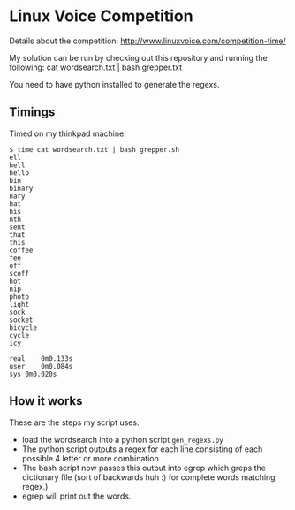 # Linux Voice Competition

Details about the competition:
http://www.linuxvoice.com/competition-time/

My solution can be run by checking out this repository and running the following:
cat wordsearch.txt | bash grepper.txt

You need to have python installed to generate the regexs.

## Timings

Timed on my thinkpad machine:

    $ time cat wordsearch.txt | bash grepper.sh 
    ell
    hell
    hello
    bin
    binary
    nary
    hat
    his
    nth
    sent
    that
    this
    coffee
    fee
    off
    scoff
    hot
    nip
    photo
    light
    sock
    socket
    bicycle
    cycle
    icy

    real    0m0.133s
    user    0m0.084s
    sys 0m0.020s

## How it works

These are the steps my script uses:
- load the wordsearch into a python script `gen_regexs.py`
- The python script outputs a regex for each line consisting of each possible 4 letter or more combination.
- The bash script now passes this output into egrep which greps the dictionary file (sort of backwards huh :) for complete words matching regex.)
- egrep will print out the words.
